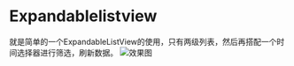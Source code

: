 # Expandablelistview
就是简单的一个ExpandableListView的使用，只有两级列表，然后再搭配一个时间选择器进行筛选，刷新数据。
![效果图](https://github.com/Veken/Expandablelistview/raw/master/screenshot/pic.gif) 

